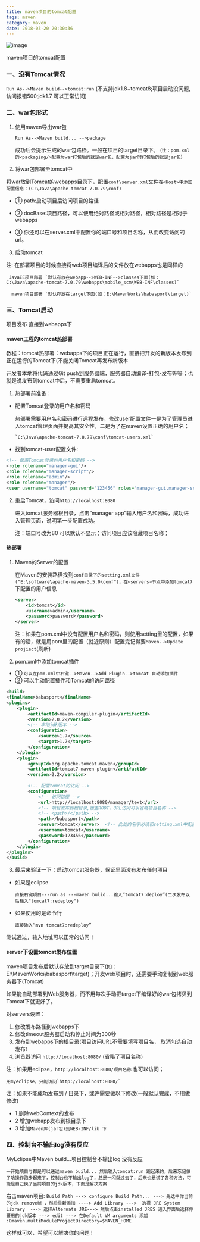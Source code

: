 ```yaml
---
title: maven项目的tomcat配置
tags: maven
category: maven
date: 2018-03-20 20:30:36
---
```

![image](http://ovi3ob9p4.bkt.clouddn.com/TIETU/CT0159.jpg)

maven项目的tomcat配置
<!--more-->

### 一、没有Tomcat情况

  `Run As-->Maven build-->tomcat:run`    (不支持jdk1.8+tomcat8;项目启动没问题,访问报错500;jdk1.7 可以正常访问)

### 二、war包形式

1. 使用maven导出war包

   `Run As-->Maven build... -->package`

   成功后会提示生成的war包路径。一般在项目的target目录下。 (`注：pom.xml的<packaging/>配置为war打包后的就是war包，配置为jar时打包后的就是jar包`)

2. 将war包部署至tomcat中

将war放到Tomcat的webapps目录下，配置`conf\server.xml`文件`在<Host>中添加配置信息：(C:\Java\apache-tomcat-7.0.79\conf)`

- ① path:启动项目后访问项目的路径

- ② docBase:项目路径，可以使用绝对路径或相对路径，相对路径是相对于webapps

- ③ 你还可以在server.xml中配置你的端口号和项目名称，从而改变访问的url。    


3. 启动tomcat

注: 在部署项目的时候直接将web项目编译后的文件放在webapps也是同样的

     JavaEE项目部署 `默认存放在webapp-->WEB-INF-->classes下面(如：C:\Java\apache-tomcat-7.0.79\webapps\mobile_scm\WEB-INF\classes)`

      maven项目部署 `默认存放在target下面(如：E:\MavenWorks\babasport\target)`

### 三、Tomcat启动

项目发布 直接到webapps下

#### maven工程的tomcat热部署

教程：tomcat热部署：webapps下的项目正在运行，直接把开发的新版本发布到正在运行的Tomcat下(不能关闭Tomcat再发布新版本

   开发者本地将代码通过Git push到服务器端，服务器自动编译-打包-发布等等；也就是说发布到tomcat中后，不需要重启tomcat。

1. 热部署前准备：

- 配置Tomcat登录的用户名和密码

  热部署需要用户名和密码进行远程发布，修改user配置文件一是为了管理员进入tomcat管理页面并提高其安全性，二是为了在maven设置正确的用户名；

      `C:\Java\apache-tomcat-7.0.79\conf\tomcat-users.xml`

- 找到tomcat-user配置文件:

```xml
<!-- 配置Tomcat登录的用户名和密码 -->
<role rolename="manager-gui"/>
<role rolename="manager-script"/>
<role rolename="admin"/>
<role rolename="manager"/>
<user username="tomcat" password="123456" roles="manager-gui,manager-script,admin,manager"/>
```

2. 重启Tomcat，访问`http://localhost:8080`

   进入tomcat服务器根目录，点击“manager app”输入用户名和密码，成功进入管理页面，说明第一步配置成功。

   注：端口号改为80 可以默认不显示；访问项目应该隐藏项目名称；

#### 热部署

1. Maven的Server的配置    

   在Maven的安装路径找到`conf目录下的setting.xml文件("E:\software\apache-maven-3.5.0\conf")，在<servers>节点中添加tomcat7`下配置的用户信息    

   ```xml
   <server>
       <id>tomcat</id>
       <username>admin</username>
       <password>password</password>
   </server>
   ```

   注：如果在pom.xml中没有配置用户名和密码，则使用setting里的配置，如果有的话，就是用pom里的配置（就近原则）配置完记得要`Maven-->Update projiect`(刷新)

2. pom.xml中添加tomcat插件

- ① `可以在pom.xml中右键-->Maven-->Add Plugin-->tomcat 自动添加插件`
- ② 可以手动配置插件和Tomcat的访问路径

```xml
<build>
<finalName>babasport</finalName>
<plugins>
    <plugin>
        <artifactId>maven-compiler-plugin</artifactId>
        <version>2.0.2</version>
        <!-- 本地jdk版本 -->
        <configuration>
            <source>1.7</source>
            <target>1.7</target>
        </configuration>
    </plugin> 
    <plugin>
        <groupId>org.apache.tomcat.maven</groupId>
        <artifactId>tomcat7-maven-plugin</artifactId>
        <version>2.2</version>
        
        <!-- 配置tomcat的访问 -->
        <configuration>
            <!-- 访问路径 -->
            <url>http://localhost:8080/manager/text</url>
            <!-- 项目发布到根目录,覆盖ROOT，URL访问可以省略项目名称 -->
            <!-- <path>/</path> -->
            <path>/babasport</path>
            <server>tomcat</server>  <!-- 此处的名字必须和setting.xml中配置的ID一致-->
            <username>tomcat</username>
            <password>123456</password>
        </configuration>
    </plugin>
</plugins>
</build>
```

3. 最后来验证一下：启动tomcat服务器，保证里面没有发布任何项目

- 如果是eclipse

  `直接右键项目---run as ---maven bulid...输入“tomcat7:deploy”(二次发布以后输入"tomcat7:redeploy")`

- 如果使用的是命令行

  `直接输入“mvn tomcat7:redeploy”`

测试通过，输入地址可以正常的访问！

#### server下设置tomcat发布位置

maven项目发布后默认存放到target目录下(如：E:\MavenWorks\babasport\target)；开发web项目时，还需要手动复制到web服务器下(Tomcat)

如果能自动部署到Web服务器，而不用每次手动把target下编译好的war包拷贝到Tomcat下就更好了。

对servers设置：

1. 修改发布路径到webapps下
2. 修改timeout服务器启动和停止时间为300秒
3. 发布到webapps下的根目录(项目访问URL不需要填写项目名， 取消勾选自动发布!
4. 浏览器访问 `http://localhost:8080/` (省略了项目名称)    

注：如果用eclipse，`http://localhost:8080/项目名称`  也可以访问； 

    用myeclipse，只能访问`http://localhost:8080/`

注：如果不能成功发布到 / 目录下，或许需要做以下修改(一般默认完成，不用做修改)   

- 1 删除webContext的发布
- 2 增加webapp发布到根目录下
- 3 增加`Maven库(jar包)到WEB-INF/lib 下`

### 四、控制台不输出log没有反应

MyEclipse中Maven build...项目控制台不输出log 没有反应

  	一开始项目与都是可以通过maven build... 然后输入tomcat:run 跑起来的，后来忘记做了啥操作跑步起来了，控制台也不输出log了，总是一闪就过去了，后来也是试了各种方法，可能是自己换了当前项目的jdk版本，下面是解决方案

右击maven项目: `Build Path ---> configure Build Path... ---> 先选中你当前的jdk remove掉 ，然后重新添加 ----> Add Library --->  选择 JRE System Library  ---> 选择Alternate JRE---> 然后点击installed JRES 进入界面后选择你要用的jdk版本 ---> edit ---> 在Default VM arguments 添加 :Dmaven.multiModuleProjectDirectory=$MAVEN_HOME`

这样就可以，希望可以解决你的问题 !
